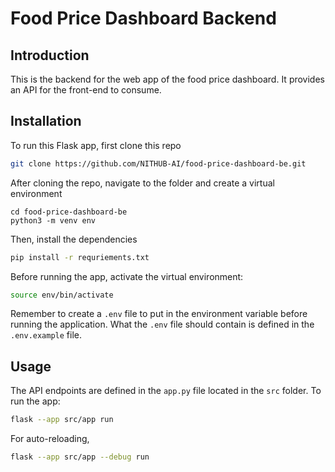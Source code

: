# Food Price Dashboard Backend

## Introduction

This is the backend for the web app of the food price dashboard. It provides an API for the front-end to consume.

## Installation

To run this Flask app, first clone this repo

```bash
git clone https://github.com/NITHUB-AI/food-price-dashboard-be.git
```

After cloning the repo, navigate to the folder and create a virtual environment

```
cd food-price-dashboard-be
python3 -m venv env
```

Then, install the dependencies

```bash
pip install -r requriements.txt
```

Before running the app, activate the virtual environment:

```bash
source env/bin/activate
```

Remember to create a `.env` file to put in the environment variable before running the application. What the `.env` file should contain is defined in the `.env.example` file.

## Usage

The API endpoints are defined in the `app.py` file located in the `src` folder. To run the app:

```bash
flask --app src/app run
```

For auto-reloading,

```bash
flask --app src/app --debug run
```
